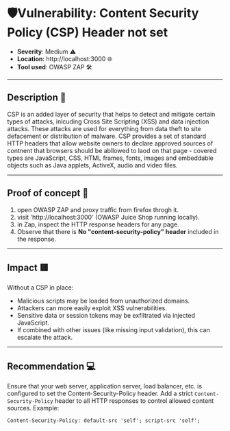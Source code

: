 # 🛡️Vulnerability: Content Security Policy (CSP) Header not set
- **Severity**: Medium ⚠️
- **Location**: http://localhost:3000 🌐
- **Tool used**: OWASP ZAP 🛠️

---

## Description 📖

CSP is an added layer of security that helps to detect and mitigate certain types of attacks, inlcuding Cross Site Scripting (XSS) and data injection attacks. These attacks are used for everything from data theft to site defacement or distribution of malware. CSP provides a set of standard HTTP headers that allow website owners to declare approved sources of contnent that browsers should be abllowed to laod on that page - covered types are JavaScript, CSS, HTML frames, fonts, images and embeddable objects such as Java applets, ActiveX, audio and video files.

---

## Proof of concept 🧪
1. open OWASP ZAP and proxy traffic from firefox throgh it.
2. visit 'http://localhost:3000' (OWASP Juice Shop running locally).
3. in Zap, inspect the HTTP response headers for any page.
4. Observe that there is **No "content-security-policy" header** included in the response.

---

## Impact 🟥

Without a CSP in place:
- Malicious scripts may be loaded from unauthorized domains.
- Attackers can more easily exploit XSS vulnerabilities.
- Sensitive data or session tokens may be exfiltrated via injected JavaScript.
- If combined with other issues (like missing input validation), this can escalate the attack.

---

## Recommendation 💻

Ensure that your web server, application server, load balancer, etc. is configured to set the Content-Security-Policy header.
Add a strict `Content-Security-Policy` header to all HTTP responses to control allowed content sources. Example:

```http
Content-Security-Policy: default-src 'self'; script-src 'self';
